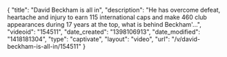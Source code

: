 {
    "title": "David Beckham is all in",
    "description": "He has overcome defeat, heartache and injury to earn 115 international caps and make 460 club appearances during 17 years at the top, what is behind Beckham'...",
    "videoid": "154511",
    "date_created": "1398106913",
    "date_modified": "1418181304",
    "type": "captivate",
    "layout": "video",
    "url": "\/v\/david-beckham-is-all-in\/154511"
}